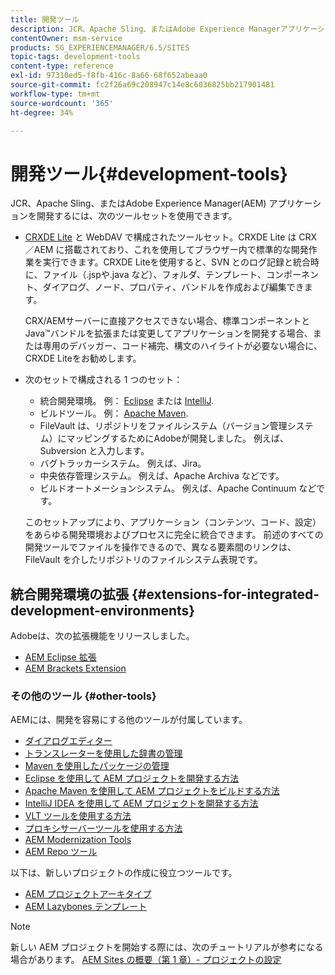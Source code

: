 ```yaml
---
title: 開発ツール
description: JCR、Apache Sling、またはAdobe Experience Managerアプリケーションを開発するために、いくつかのツールセットを使用できます。
contentOwner: msm-service
products: SG_EXPERIENCEMANAGER/6.5/SITES
topic-tags: development-tools
content-type: reference
exl-id: 97310ed5-f8fb-416c-8a66-68f652abeaa0
source-git-commit: fc2f26a69c208947c14e8c6036825bb217901481
workflow-type: tm+mt
source-wordcount: '365'
ht-degree: 34%

---
```


# 開発ツール{#development-tools}

JCR、Apache Sling、またはAdobe Experience Manager(AEM) アプリケーションを開発するには、次のツールセットを使用できます。

* [CRXDE Lite](/help/sites-developing/developing-with-crxde-lite.md) と WebDAV で構成されたツールセット。CRXDE Lite は CRX／AEM に搭載されており、これを使用してブラウザー内で標準的な開発作業を実行できます。CRXDE Liteを使用すると、SVN とのログ記録と統合時に、ファイル（.jspや.java など）、フォルダ、テンプレート、コンポーネント、ダイアログ、ノード、プロパティ、バンドルを作成および編集できます。

  CRX/AEMサーバーに直接アクセスできない場合、標準コンポーネントと Java™バンドルを拡張または変更してアプリケーションを開発する場合、または専用のデバッガー、コード補完、構文のハイライトが必要ない場合に、CRXDE Liteをお勧めします。

* 次のセットで構成される 1 つのセット：
   * 統合開発環境。 例： [Eclipse](/help/sites-developing/howto-projects-eclipse.md) または [IntelliJ](/help/sites-developing/ht-intellij.md).
   * ビルドツール。 例： [Apache Maven](/help/sites-developing/ht-projects-maven.md).
   * FileVault は、リポジトリをファイルシステム（バージョン管理システム）にマッピングするためにAdobeが開発しました。 例えば、Subversion と入力します。
   * バグトラッカーシステム。 例えば、Jira。
   * 中央依存管理システム。 例えば、Apache Archiva などです。
   * ビルドオートメーションシステム。 例えば、Apache Continuum などです。

  このセットアップにより、アプリケーション（コンテンツ、コード、設定）をあらゆる開発環境およびプロセスに完全に統合できます。 前述のすべての開発ツールでファイルを操作できるので、異なる要素間のリンクは、FileVault を介したリポジトリのファイルシステム表現です。

## 統合開発環境の拡張 {#extensions-for-integrated-development-environments}

Adobeは、次の拡張機能をリリースしました。

* [AEM Eclipse 拡張](/help/sites-developing/aem-eclipse.md)
* [AEM Brackets Extension](/help/sites-developing/aem-brackets.md)

### その他のツール {#other-tools}

AEMには、開発を容易にする他のツールが付属しています。

* [ダイアログエディター](/help/sites-developing/dialog-editor.md)
* [トランスレーターを使用した辞書の管理](/help/sites-developing/i18n-translator.md)
* [Maven を使用したパッケージの管理](/help/sites-developing/vlt-mavenplugin.md)
* [Eclipse を使用して AEM プロジェクトを開発する方法](/help/sites-developing/howto-projects-eclipse.md)
* [Apache Maven を使用して AEM プロジェクトをビルドする方法](/help/sites-developing/ht-projects-maven.md)
* [IntelliJ IDEA を使用して AEM プロジェクトを開発する方法](/help/sites-developing/ht-intellij.md)
* [VLT ツールを使用する方法](/help/sites-developing/ht-vlttool.md)
* [プロキシサーバーツールを使用する方法](/help/sites-developing/ht-proxy-server.md)
* [AEM Modernization Tools](/help/sites-developing/modernization-tools.md)
* [AEM Repo ツール](/help/sites-developing/aem-repo-tool.md)

以下は、新しいプロジェクトの作成に役立つツールです。

* [AEM プロジェクトアーキタイプ](https://github.com/adobe/aem-project-archetype)
* [AEM Lazybones テンプレート](https://github.com/Adobe-Consulting-Services/lazybones-aem-templates)

>[!NOTE]
>
>新しい AEM プロジェクトを開始する際には、次のチュートリアルが参考になる場合があります。
>[AEM Sites の概要（第 1 章）- プロジェクトの設定](https://helpx.adobe.com/experience-manager/kt/sites/using/getting-started-wknd-tutorial-develop/part1.html)
